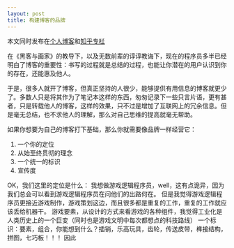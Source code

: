 ```yaml
---
layout: post
title: 构建博客的品牌
---
```


本文同时发布在[个人博客](http://blog.tkchu.me)和[知乎专栏](https://zhuanlan.zhihu.com/tkchu)

在《黑客与画家》的教导下，以及无数前辈的谆谆教诲下，现在的程序员多半已经明白了博客的重要性：书写的过程就是总结的过程，也能让你潜在的用户认识到你的存在，还能惠及他人。

于是，很多人就开了博客，但真正坚持的人很少，能够提供有用信息的博客就更少了。多数人只是将其作为了笔记本这样的东西，匆匆记录下一些只言片语，更有甚者，只是转载他人的博客，这样的效果，只不过是增加了互联网上的冗余信息。但是毫无总结，也不求他人的理解，那么对自己思维的提高就毫无帮助。

如果你想要为自己的博客打下基础，那么你就需要像品牌一样经营它：

1. 一个你的定位
2. 从始至终贯彻的理念
3. 一个统一的标识
4. 宣传度

OK，我们这里的定位是什么：
我想做游戏逻辑程序员，well，这有点诡异，因为我们总会可以看到游戏逻辑程序员在问他们的出路何在。
但是我觉得游戏逻辑程序员更接近游戏制作，游戏策划这边，而且很多都是重复的工作，重复的工作就应该丢给机器干。
游戏要素，从设计的方式来看游戏的各种组件，我觉得工业化是人类历史上的一个巨变（同时也是游戏文明中每次都想点的科技路线）
一个标识：要素，组合，你能想到什么？插销，乐高玩具，齿轮，传送皮带，榫接结构，拼图，七巧板！！！
因此
